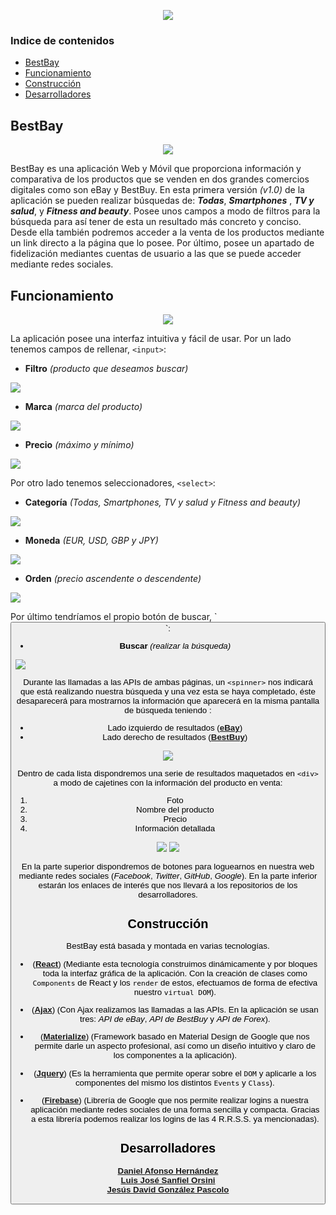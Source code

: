 <p align="center">
  <img src="public/recursos/logos/iconoApp.png">
</p>

### Indice de contenidos
* [BestBay](#bestbay)
* [Funcionamiento](#funcionamiento)
* [Construcción](#construccion)
* [Desarrolladores](#desarrolladores)
## BestBay

<p align="center">
  <img src="public/recursos/readme/whatis.PNG">
</p>

BestBay es una aplicación Web y Móvil que proporciona información y comparativa de los productos que se venden en dos grandes comercios digitales como son eBay y BestBuy. En esta primera versión _(v1.0)_ de la aplicación se pueden realizar búsquedas de: ***Todas***, ***Smartphones*** , ***TV y salud***, y ***Fitness and beauty***. Posee unos campos a modo de filtros para la búsqueda para así tener de esta un resultado más concreto y conciso. Desde ella también podremos acceder a la venta de los productos mediante un link directo a la página que lo posee. Por último, posee un apartado de fidelización mediantes cuentas de usuario a las que se puede acceder mediante redes sociales.
## Funcionamiento

<p align="center">
  <img src="public/recursos/readme/busqueda.PNG">
</p>

La aplicación posee una interfaz intuitiva y fácil de usar. Por un lado tenemos campos de rellenar, `<input>`:

* **Filtro** _(producto que deseamos buscar)_

<p align="left">
  <img src="public/recursos/readme/filtro.PNG">
</p>

* **Marca** _(marca del producto)_

<p align="left">
  <img src="public/recursos/readme/marca.PNG">
</p>

* **Precio** _(máximo y mínimo)_

<p align="left">
  <img src="public/recursos/readme/precio.PNG">
</p>

Por otro lado tenemos seleccionadores, `<select>`:

* **Categoría** _(Todas, Smartphones, TV y salud y Fitness and beauty)_

<p align="left">
  <img src="public/recursos/readme/categoria.PNG">
</p>

* **Moneda** _(EUR, USD, GBP y JPY)_

<p align="left">
  <img src="public/recursos/readme/moneda.PNG">
</p>

* **Orden** _(precio ascendente o descendente)_

<p align="left">
  <img src="public/recursos/readme/orden.PNG">
</p>
Por último tendríamos el propio botón de buscar, `<button>`:

* **Buscar** _(realizar la búsqueda)_  

<p align="left">
  <img src="public/recursos/readme/buscar.PNG">
</p>

Durante las llamadas a las APIs de ambas páginas, un `<spinner>` nos indicará que está realizando nuestra búsqueda y una vez esta se haya completado, éste desaparecerá para mostrarnos la información que aparecerá en la misma pantalla de búsqueda teniendo : 

* Lado izquierdo de resultados (**[eBay](https://www.ebay.es/ "eBay")**)
* Lado derecho de resultados (**[BestBuy](https://www.bestbuy.com/ "BestBuy")**)

<p align="center">
  <img src="public/recursos/readme/losdos.PNG">
</p>

Dentro de cada lista dispondremos una serie de resultados maquetados en `<div>` a modo de cajetines con la información del producto en venta: 
1. Foto
2. Nombre del producto
3. Precio
4. Información detallada

<p align="center">
  <img src="public/recursos/readme/carta1.PNG">
  <img src="public/recursos/readme/carta2.PNG">
</p>


En la parte superior dispondremos de botones para loguearnos en nuestra web mediante redes sociales (_Facebook_, _Twitter_, _GitHub_, _Google_). En la parte inferior estarán los enlaces de interés que nos llevará a los repositorios de los desarrolladores.

## Construcción

BestBay está basada y montada en varias tecnologías.
* (**[React](https://reactjs.org/ )**) (Mediante esta tecnología construimos dinámicamente y por bloques toda la interfaz gráfica de la aplicación. Con la creación de clases como  `Components` de React y los `render` de estos, efectuamos de forma de efectiva nuestro `virtual DOM`).

* (**[Ajax](https://developer.mozilla.org/es/docs/Web/Guide/AJAX )**) (Con Ajax realizamos las llamadas a las APIs. En la aplicación se usan tres: _API de eBay_, _API de BestBuy_ y _API de Forex_).
* (**[Materialize](http://materializecss.com/ )**) (Framework basado en Material Design de Google que nos permite darle un aspecto profesional, así como un diseño intuitivo y claro de los componentes a la aplicación).
* (**[Jquery](https://jquery.com/ )**) (Es la herramienta que permite operar sobre el `DOM` y aplicarle a los componentes del mismo los distintos `Events` y `Class`).
* (**[Firebase](https://firebase.google.com/ )**) (Librería de Google que nos permite realizar logins a nuestra aplicación mediante redes sociales de una forma sencilla y compacta. Gracias a esta librería podemos realizar los logins de las 4 R.R.S.S. ya mencionadas).

## Desarrolladores

**[Daniel Afonso Hernández](https://github.com/DanielAfons)**  
**[Luis José Sanfiel Orsini](https://github.com/Luischamo3)**  
**[Jesús David González Pascolo](https://github.com/jesdagonpas)**  
